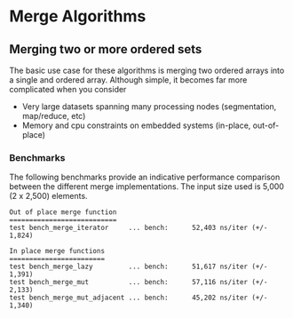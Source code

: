 # Merge Algorithms
## Merging two or more ordered sets
The basic use case for these algorithms is merging two ordered arrays into a single and ordered array.
Although simple, it becomes far more complicated when you consider 
* Very large datasets spanning many processing nodes (segmentation, map/reduce, etc)
* Memory and cpu constraints on embedded systems (in-place, out-of-place) 


### Benchmarks
The following benchmarks provide an indicative performance comparison between the different merge implementations. The input size used is 5,000 (2 x 2,500) elements.
```
Out of place merge function
===========================
test bench_merge_iterator     ... bench:      52,403 ns/iter (+/- 1,824)

In place merge functions
========================
test bench_merge_lazy         ... bench:      51,617 ns/iter (+/- 1,391)
test bench_merge_mut          ... bench:      57,116 ns/iter (+/- 2,133)
test bench_merge_mut_adjacent ... bench:      45,202 ns/iter (+/- 1,340)
```
